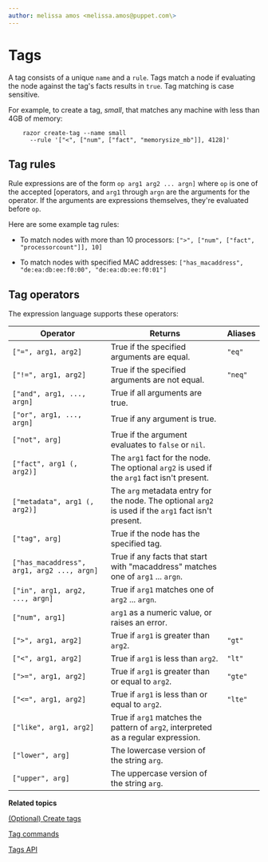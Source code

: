 ```yaml
---
author: melissa amos <melissa.amos@puppet.com\>
---
```


# Tags

A tag consists of a unique `name` and a `rule`. Tags match a node if evaluating the node against the tag's facts results in `true`. Tag matching is case sensitive.

For example, to create a tag, *small*, that matches any machine with less than 4GB of memory:

```
    razor create-tag --name small
      --rule '["<", ["num", ["fact", "memorysize_mb"]], 4128]'
```

## Tag rules

Rule expressions are of the form `op arg1 arg2 ... argn]` where `op` is one of the accepted \[operators, and `arg1` through `argn` are the arguments for the operator. If the arguments are expressions themselves, they're evaluated before `op`.

Here are some example tag rules:

-   To match nodes with more than 10 processors: `[">", ["num", ["fact", "processorcount"]], 10]`

-   To match nodes with specified MAC addresses: `["has_macaddress", "de:ea:db:ee:f0:00", "de:ea:db:ee:f0:01"]`


## Tag operators

The expression language supports these operators:

|Operator|Returns|Aliases|
|--------|-------|-------|
|`["=", arg1, arg2]`|True if the specified arguments are equal.|`"eq"`|
|`["!=", arg1, arg2]`|True if the specified arguments are not equal.|`"neq"`|
|`["and", arg1, ..., argn]`|True if all arguments are true.| |
|`["or", arg1, ..., argn]`|True if any argument is true.| |
|`["not", arg]`|True if the argument evaluates to `false` or `nil`.| |
|`["fact", arg1 (, arg2)]`|The `arg1` fact for the node. The optional `arg2` is used if the `arg1` fact isn't present.| |
|`["metadata", arg1 (, arg2)]`|The `arg` metadata entry for the node. The optional `arg2` is used if the `arg1` fact isn't present.| |
|`["tag", arg]`|True if the node has the specified tag.| |
|`["has_macaddress", arg1, arg2 ..., argn]`|True if any facts that start with "macaddress" matches one of `arg1` ... `argn`.| |
|`["in", arg1, arg2, ..., argn]`|True if `arg1` matches one of `arg2` ... `argn`.| |
|`["num", arg1]`|`arg1` as a numeric value, or raises an error.| |
|`[">", arg1, arg2]`|True if `arg1` is greater than `arg2`.|`"gt"`|
|`["<", arg1, arg2]`|True if `arg1` is less than `arg2`.|`"lt"`|
|`[">=", arg1, arg2]`|True if `arg1` is greater than or equal to `arg2`.|`"gte"`|
|`["<=", arg1, arg2]`|True if `arg1` is less than or equal to `arg2`.|`"lte"`|
|`["like", arg1, arg2]`|True if `arg1` matches the pattern of `arg2`, interpreted as a regular expression.| |
|`["lower", arg]`|The lowercase version of the string `arg`.| |
|`["upper", arg]`|The uppercase version of the string `arg`.| |

**Related topics**  


[\(Optional\) Create tags](provisioning_a_windows_node.md#)

[Tag commands](using_the_razor_client.md#)

[Tags API](api_reference.md#)

